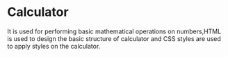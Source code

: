 # Calculator

It is used for performing basic mathematical operations on numbers,HTML is used to design the basic structure of calculator and CSS styles are used to apply styles on the calculator.
